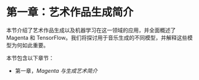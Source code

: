 # 第一章：艺术作品生成简介

本节介绍了艺术作品生成以及机器学习在这一领域的应用，并全面概述了 Magenta 和 TensorFlow。我们将探讨用于音乐生成的不同模型，并解释这些模型为何如此重要。

本节包含以下章节：

+   第一章，*Magenta 与生成艺术简介*
